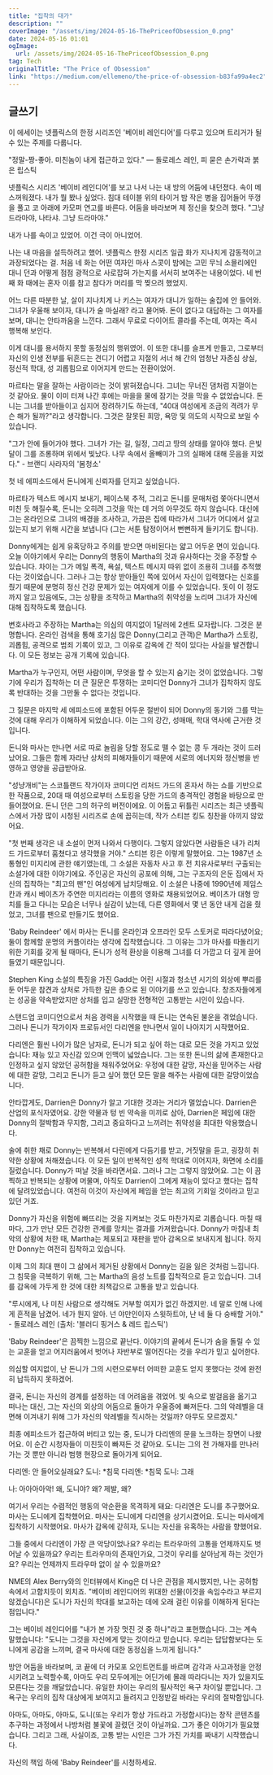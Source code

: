 ```yaml
---
title: "집착의 대가"
description: ""
coverImage: "/assets/img/2024-05-16-ThePriceofObsession_0.png"
date: 2024-05-16 01:01
ogImage: 
  url: /assets/img/2024-05-16-ThePriceofObsession_0.png
tag: Tech
originalTitle: "The Price of Obsession"
link: "https://medium.com/ellemeno/the-price-of-obsession-b83fa99a4ec2"
---
```



## 글쓰기

이 에세이는 넷플릭스의 한정 시리즈인 '베이비 레인디어'를 다루고 있으며 트리거가 될 수 있는 주제를 다룹니다.

"정말-짱-좋아. 미친놈이 내게 접근하고 있다." ― 돌로레스 레인, 피 묻은 손가락과 붉은 립스틱

넷플릭스 시리즈 '베이비 레인디어'를 보고 나서 나는 내 방의 어둠에 내던졌다. 속이 메스꺼워졌다. 내가 뭘 봤나 싶었다. 침대 테이블 위의 타이거 밤 작은 병을 집어들어 뚜껑을 풀고 코 아래에 카모퍼 연고를 바른다. 어둠을 바라보며 제 정신을 찾으려 했다. "그냥 드라마야, 나타샤. 그냥 드라마야."



내가 나를 속이고 있었어. 이건 극이 아니었어.

나는 내 마음을 설득하려고 했어. 넷플릭스 한정 시리즈 일곱 화가 지나치게 감동적이고 과장되었다는 걸. 처음 네 화는 어떤 여자인 마사 스콧이 밤에는 고민 무늬 소믈리에인 대니 던과 어떻게 점점 광적으로 사로잡혀 가는지를 서서히 보여주는 내용이었다. 네 번째 화 때에는 혼자 이를 참고 참다가 머리를 막 찢으려 했었지.

어느 다른 따분한 날, 살이 지나치게 나 키스는 여자가 대니가 일하는 술집에 안 들어와. 그녀가 우울해 보이자, 대니가 술 마실래? 라고 물어봐. 돈이 없다고 대답하는 그 여자를 보며, 대니는 안타까움을 느낀다. 그래서 무료로 다이어트 콜라를 주는데, 여자는 즉시 행복해 보인다.

이게 대니를 용서하지 못할 동정심의 행위였어. 이 또한 대니를 슬프게 만들고, 그로부터 자신의 인생 전부를 뒤흔드는 견디기 어렵고 지절의 서너 해 간의 엄청난 자존심 상실, 정신적 학대, 성 괴롭힘으로 이어지게 만드는 전환이었어.



마르타는 말을 잘하는 사람이라는 것이 밝혀졌습니다. 그녀는 무너진 댐처럼 지껄이는 것 같아요. 물이 이미 터져 나간 후에는 마을을 물에 잠기는 것을 막을 수 없었습니다. 돈니는 그녀를 받아들이고 심지어 장려하기도 하는데, "40대 여성에게 조금의 격려가 무슨 해가 될까?"라고 생각합니다. 그것은 잘못된 희망, 욕망 및 의도의 시작으로 보일 수 있습니다.

"그가 안에 들어가야 했다. 그녀가 가는 길, 일정, 그리고 땅의 상태를 알아야 했다. 은빛 달이 그를 조롱하며 위에서 빛났다. 나무 속에서 올빼미가 그의 실패에 대해 웃음을 지었다." - 브랜디 사라자의 '봄청소'

첫 네 에피소드에서 돈니에게 신뢰자를 던지고 싶었습니다.

마르타가 텍스트 메시지 보내기, 페이스북 추적, 그리고 돈니를 문매처럼 쫓아다니면서 미친 듯 해질수록, 돈니는 오히려 그것을 막는 데 거의 아무것도 하지 않습니다. 대신에 그는 온라인으로 그녀의 배경을 조사하고, 가끔은 집에 따라가서 그녀가 어디에서 살고 있는지 보기 위해 시간을 보냅니다 (그는 서툰 탐정이어서 뻔뻔하게 들키기도 합니다).



Donny에게는 쉽게 유혹당하고 주의를 받으면 마비된다는 얇고 어두운 면이 있습니다. 오늘 이야기에서 우리는 Donny의 행동이 Martha의 것과 유사하다는 것을 주장할 수 있습니다. 차이는 그가 메일 폭격, 욕설, 텍스트 메시지 따위 없이 조용히 그녀를 추적했다는 것이었습니다. 그러나 그는 항상 받아들인 쪽에 있어서 자신이 입력했다는 신호를 줬기 때문에 분명히 정신 건강 문제가 있는 여자에게 이를 수 있었습니다. 돗이 이 정도까지 알고 있음에도, 그는 상황을 조작하고 Martha의 취약성을 노리며 그녀가 자신에 대해 집착하도록 했습니다.

변호사라고 주장하는 Martha는 의심의 여지없이 1달러에 2센트 모자랍니다. 그것은 분명합니다. 온라인 검색을 통해 호기심 많은 Donny(그리고 관객)은 Martha가 스토킹, 괴롭힘, 공격으로 범죄 기록이 있고, 그 이유로 감옥에 간 적이 있다는 사실을 발견합니다. 이 모든 정보는 공개 기록에 있습니다.

Martha가 누구인지, 어떤 사람이며, 무엇을 할 수 있는지 숨기는 것이 없었습니다. 그렇기에 우리가 집착하는 더 큰 질문은 투쟁하는 코미디언 Donny가 그녀가 집착하지 않도록 반대하는 것을 그만둘 수 없다는 것입니다.

그 질문은 마지막 세 에피소드에 포함된 어두운 절반이 되어 Donny의 동기와 그를 막는 것에 대해 우리가 이해하게 되었습니다. 이는 그의 강간, 성매매, 학대 역사에 근거한 것입니다.



돈니와 마사는 만나면 서로 따로 놀림을 당할 정도로 뗄 수 없는 콩 두 개라는 것이 드러났어요. 그들은 함께 자라난 상처의 피해자들이기 때문에 서로의 에너지와 정신병을 반영하고 영양을 공급받아요. 

"성냥개비"는 스코틀랜드 작가이자 코미디언 리처드 가드의 혼자서 하는 쇼를 기반으로 한 작품으로, 20대 때 여성으로부터 스토킹을 당한 가드의 충격적인 경험을 바탕으로 만들어졌어요. 돈니 던은 그의 허구의 버전이에요. 이 어둡고 뒤틀린 시리즈는 최근 넷플릭스에서 가장 많이 시청된 시리즈로 손에 꼽히는데, 작가 스티븐 킹도 칭찬을 아끼지 않았어요.

"첫 번째 생각은 내 소설이 먼저 나와서 다행이다. 그렇지 않았다면 사람들은 내가 리처드 가드로부터 훔쳤다고 생각했을 거야." 스티븐 킹은 이렇게 말했어요. 그는 1987년 소통형인 미지리에 관한 얘기였는데, 그 소설은 자동차 사고 후 전 치유사로부터 구출되는 소설가에 대한 이야기에요. 주인공은 자신의 공포에 의해, 그는 구조자의 은둔 집에서 자신의 집착하는 "최고의 팬"인 여성에게 납치당해요. 이 소설은 나중에 1990년에 제임스 칸과 캐시 베이츠가 주연한 미지리라는 이름의 영화로 채용되었어요. 베이츠가 대형 망치를 들고 다니는 모습은 너무나 실감이 났는데, 다른 영화에서 몇 년 동안 내게 겁을 줬었고, 그녀를 팬으로 만들기도 했어요.



'Baby Reindeer' 에서 마사는 돈니를 온라인과 오프라인 모두 스토커로 따라다녔어요; 둘이 함께할 운명의 커플이라는 생각에 집착했습니다. 그 이유는 그가 마사를 따돌리기 위한 기회를 갖게 될 때마다, 돈니가 성적 환상을 이용해 그녀를 더 가깝고 더 깊게 끌어들였기 때문입니다.

Stephen King 소설의 특징을 가진 Gadd는 어린 시절과 청소년 시기의 외상에 뿌리를 둔 어두운 참견과 상처로 가득한 깊은 층으로 된 이야기를 쓰고 있습니다. 창조자들에게는 성공을 약속받았지만 상처를 입고 실망한 전형적인 고통받는 시인이 있습니다.

스탠드업 코미디언으로서 처음 경력을 시작했을 때 돈니는 연속된 불운을 겪었습니다. 그러나 돈니가 작가이자 프로듀서인 다리엔을 만나면서 일이 나아지기 시작했어요.

다리엔은 훨씬 나이가 많은 남자로, 돈니가 되고 싶어 하는 대로 모든 것을 가지고 있었습니다: 재능 있고 자신감 있으며 인맥이 넓었습니다. 그는 또한 돈니의 삶에 존재한다고 인정하고 싶지 않았던 공허함을 채워주었어요: 우정에 대한 갈망, 자신을 믿어주는 사람에 대한 갈망, 그리고 돈니가 듣고 싶어 했던 모든 말을 해주는 사람에 대한 갈망이었습니다.



안타깝게도, Darrien은 Donny가 알고 기대한 것과는 거리가 멀었습니다. Darrien은 산업의 포식자였어요. 강한 약물과 텅 빈 약속을 미끼로 삼아, Darrien은 페임에 대한 Donny의 절박함과 무지함, 그리고 중요하다고 느끼려는 취약성을 최대한 악용했습니다.

술에 취한 채로 Donny는 반복해서 다린에게 다듬기를 받고, 거짓말을 듣고, 굉장히 취약한 상황에 처해졌습니다. 이 모든 일이 반복적인 성적 학대로 이어지자, 화면에 소리를 질렀습니다. Donny가 떠날 것을 바라면서요. 그러나 그는 그렇지 않았어요. 그는 이 끔찍하고 반복되는 상황에 머물며, 아직도 Darrien이 그에게 재능이 있다고 했다는 집착에 달려있었습니다. 여전히 이것이 자신에게 페임을 얻는 최고의 기회일 것이라고 믿고 있던 거죠.

Donny가 자신을 위험에 빠뜨리는 것을 지켜보는 것도 마찬가지로 괴롭습니다. 마칠 때마다, 그가 만난 모든 건강한 관계를 망치는 결과를 가져왔습니다. Donny가 마침내 최악의 상황에 처한 때, Martha는 체포되고 재판을 받아 감옥으로 보내지게 됩니다. 하지만 Donny는 여전히 집착하고 있습니다.

이제 그의 최대 팬이 그 삶에서 제거된 상황에서 Donny는 길을 잃은 것처럼 느낍니다. 그 침묵을 극복하기 위해, 그는 Martha의 음성 노트를 집착적으로 듣고 있습니다. 그녀를 감옥에 가두게 한 것에 대한 죄책감으로 고통을 받고 있습니다.



"루시에게,
나 미친 사람으로 생각해도 거부할 여지가 없긴 하겠지만.
네 말로 인해 나에게 흔적을 남겼어.
네가 뭔지 알아. 넌 야만인이자 스윗하트야, 난 네 둘 다 숭배할 거야." - 돌로레스 레인 (출처: '블러디 핑거스 & 레드 립스틱')

'Baby Reindeer'은 끔찍한 느낌으로 끝난다. 이야기의 끝에서 돈니가 숨을 돌릴 수 있는 교훈을 얻고 어지러움에서 벗어나 자반부로 떨어진다는 것을 우리가 믿고 싶어한다.

의심할 여지없이, 난 돈니가 그의 시련으로부터 어떠한 교훈도 얻지 못했다는 것에 완전히 납득하지 못하겠어.

결국, 돈니는 자신의 경계를 설정하는 데 어려움을 겪었어. 빛 속으로 발걸음을 옮기고 떠나는 대신, 그는 자신의 외상의 어둠으로 돌아가 우울증에 빠져든다. 그의 악레벨을 대면해 이겨내기 위해 그가 자신의 악레벨을 직시하는 것일까? 아무도 모르겠지."



최종 에피소드가 접근하여 버티고 있는 중, 도니가 다리엔의 문을 노크하는 장면이 나왔어요. 이 순간 시청자들이 미친듯이 빠져든 것 같아요. 도니는 그의 전 가해자를 만나러 가는 것 뿐만 아니라 범행 현장으로 돌아가게 되어요.

다리엔: 안 들어오실래요?
도니: *침묵
다리엔: *침묵
도니: 그래

나: 아아아아악! 왜, 도니야? 왜? 제발, 왜?

여기서 우리는 수렴적인 행동의 악순환을 목격하게 돼요: 다리엔은 도니를 추구했어요. 마사는 도니에게 집착했어요. 마사는 도니에게 다리엔을 상기시켰어요. 도니는 마사에게 집착하기 시작했어요. 마사가 감옥에 갇히자, 도니는 자신을 유혹하는 사람을 향했어요.



그들 중에서 다리엔이 가장 큰 악당이었나요?
우리는 트라우마의 고통을 언제까지도 벗어날 수 있을까요?
우리는 트라우마의 존재인가요, 그것이 우리를 살아남게 하는 것인가요?
우리는 언제까지 트라우마 없이 살 수 있을까요?

NME의 Alex Berry와의 인터뷰에서 King은 더 나은 관점을 제시했지만, 나는 공허함 속에서 고함치듯이 외치죠. "베이비 레인디어의 위대한 선물(이것을 속임수라고 부르지 않겠습니다)은 도니가 자신의 학대를 보고하는 데에 오래 걸린 이유를 이해하게 된다는 점입니다."

그는 베이비 레인디어를 "내가 본 가장 멋진 것 중 하나"라고 표현했습니다. 그는 계속 말했습니다: "도니는 그것을 자신에게 맞는 것이라고 믿습니다. 우리는 답답함보다는 도니에게 공감을 느끼며, 결국 마사에 대한 동정심을 느끼게 됩니다."

방안 어둠을 바라보며, 코 끝에 더 카모포 오인트먼트를 바르며 감각과 사고과정을 안정시키려고 노력할수록, 아마도 우리 모두에게는 어딘가에 몰래 따라다니는 자가 있을지도 모른다는 것을 깨달았습니다. 유일한 차이는 우리의 필사적인 욕구 차이일 뿐입니다. 그 욕구는 우리의 집착 대상에게 보여지고 들려지고 인정받길 바라는 우리의 절박함입니다.



아마도, 아마도, 아마도, 도니(또는 우리가 항상 가드라고 가정합시다)는 창작 콘텐츠를 추구하는 과정에서 나방처럼 불꽃에 끌렸던 것이 아닐까요. 그가 좋은 이야기가 필요했습니다. 그리고 그래, 사실이죠, 고통 받는 시인은 그가 가진 가치를 짜내기 시작했습니다.

자신의 책임 하에 'Baby Reindeer'를 시청하세요.